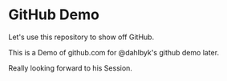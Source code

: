 GitHub Demo
========

Let's use this repository to show off GitHub.


This is a Demo of github.com for @dahlbyk's github demo later.

Really looking forward to his Session.
